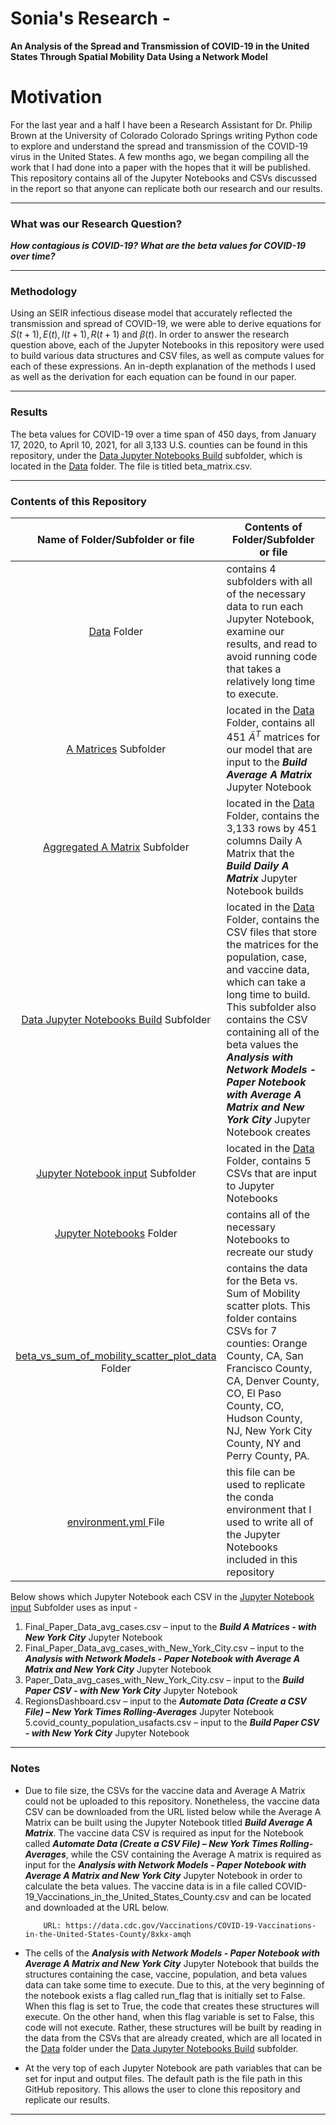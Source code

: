 #  Sonia's Research - 
**An Analysis of the Spread and Transmission of COVID-19 in the United States Through Spatial Mobility Data Using a Network Model**

# Motivation
For the last year and a half I have been a Research Assistant for Dr. Philip Brown at the University of Colorado Colorado Springs writing Python code to explore and understand the spread and transmission of the COVID-19 virus in the United States. A few months ago, we began compiling all the work that I had done into a paper with the hopes that it will be published. This repository contains all of the Jupyter Notebooks and CSVs discussed in the report so that anyone can replicate both our research and our results.
<hr>

### What was our Research Question?
***How contagious is COVID-19? What are the beta values for COVID-19 over time?***
<hr>

### Methodology
Using an SEIR infectious disease model that accurately reflected the transmission and spread of COVID-19, we were able to derive equations for ${S(t+1), E(t), I(t+1), R(t+1)}$ and ${\beta(t)}$. In order to answer the research question above, each of the Jupyter Notebooks in this repository were used to build various data structures and CSV files, as well as compute values for each of these expressions. An in-depth explanation of the methods I used as well as the derivation for each equation can be found in our paper.    
<hr>

### Results
The beta values for COVID-19 over a time span of 450 days, from January 17, 2020, to April 10, 2021, for all 3,133 U.S. counties can be found in this repository, under the <ins>Data Jupyter Notebooks Build</ins> subfolder, which is located in the <ins>Data</ins> folder. The file is titled beta_matrix.csv.
<hr>

### Contents of this Repository
Name of Folder/Subfolder or file | Contents of Folder/Subfolder or file
| :---: | --- 
|<ins>Data</ins> Folder | contains 4 subfolders with all of the necessary data to run each Jupyter Notebook, examine our results, and read to avoid running code that takes a relatively long time to execute. 
|<ins>A Matrices</ins> Subfolder | located in the <ins>Data</ins> Folder, contains  all 451 $\tilde{A}^T$ matrices for our model that are input to the ***Build Average A Matrix*** Jupyter Notebook
|<ins>Aggregated A Matrix</ins> Subfolder | located in the <ins>Data</ins> Folder, contains the 3,133 rows by 451 columns Daily A Matrix that the ***Build Daily A Matrix*** Jupyter Notebook builds
|<ins>Data Jupyter Notebooks Build</ins> Subfolder | located in the <ins>Data</ins> Folder, contains the CSV files that store the matrices for the population, case, and vaccine data, which can take a long time to build. This subfolder also contains the CSV containing all of the beta values the ***Analysis with Network Models - Paper Notebook with Average A Matrix and New York City*** Jupyter Notebook creates
|<ins>Jupyter Notebook input</ins> Subfolder | located in the <ins>Data</ins> Folder, contains 5 CSVs that are input to Jupyter Notebooks
|<ins>Jupyter Notebooks</ins> Folder | contains all of the necessary Notebooks to recreate our study
|<ins>beta_vs_sum_of_mobility_scatter_plot_data</ins> Folder | contains the data for the Beta vs. Sum of Mobility scatter plots. This folder contains CSVs for 7 counties: Orange County, CA, San Francisco County, CA, Denver County, CO, El Paso County, CO, Hudson County, NJ, New York City County, NY and Perry County, PA.
|<ins>environment.yml </ins> File | this file can be used to replicate the conda environment that I used to write all of the Jupyter Notebooks included in this repository

Below shows which Jupyter Notebook each CSV in the <ins>Jupyter Notebook input</ins> Subfolder uses as input - 
 1. Final_Paper_Data_avg_cases.csv – input to the ***Build A Matrices - with New York City*** Jupyter Notebook
 2. Final_Paper_Data_avg_cases_with_New_York_City.csv – input to the ***Analysis with Network Models - Paper Notebook with       Average A Matrix and New York City*** Jupyter Notebook
 3. Paper_Data_avg_cases_with_New_York_City.csv – input to the ***Build Paper CSV - with New York City*** Jupyter Notebook
 4. RegionsDashboard.csv – input to the ***Automate Data (Create a CSV File) – New York Times Rolling-Averages*** Jupyter Notebook
 5.covid_county_population_usafacts.csv – input to the ***Build Paper CSV - with New York City*** Jupyter Notebook 
<hr>

### Notes
- Due to file size, the CSVs for the vaccine data and Average A Matrix could not be uploaded to this 
repository. Nonetheless, the vaccine data CSV can be downloaded from the URL listed below while the Average A Matrix can be built using the Jupyter Notebook titled ***Build Average A Matrix***. The vaccine data CSV is required as input for the Notebook called ***Automate Data (Create a CSV File) – New York Times Rolling-Averages***, while the CSV containing the Average A matrix is required as input for the ***Analysis with Network Models - Paper Notebook with Average A Matrix and New York City*** Jupyter Notebook in order to calculate the beta values.
      The vaccine data is in a file called COVID-19_Vaccinations_in_the_United_States_County.csv and can be located and downloaded at the URL below. 
          
          URL: https://data.cdc.gov/Vaccinations/COVID-19-Vaccinations-in-the-United-States-County/8xkx-amqh
          
- The cells of the ***Analysis with Network Models - Paper Notebook with Average A Matrix and New York 
City*** Jupyter Notebook that builds the structures containing the case, vaccine, population, and beta
values data can take some time to execute. Due to this, at the very beginning of the notebook exists a 
flag called run_flag that is initially set to False. When this flag is set to True, the code that creates these 
structures will execute. On the other hand, when this flag variable is set to False, this code will 
not execute. Rather, these structures will be built by reading in the data from the CSVs that are already 
created, which are all located in the <ins>Data</ins> folder under the <ins>Data Jupyter Notebooks Build</ins> subfolder.

- At the very top of each Jupyter Notebook are path variables that can be set for input and output files. The default path is the file path in this GitHub repository. This allows the user to clone this repository and replicate our results. 
<hr>
